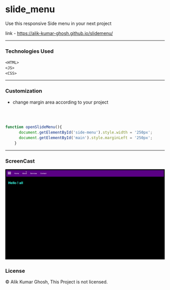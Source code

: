 # slide_menu

Use this responsive Side menu in your next project 

link - https://alik-kumar-ghosh.github.io/slidemenu/

---

### Technologies Used
` <HTML> `<br>
`<JS> `<br>
` <CSS> `

---

### Customization 

* change margin area according to your project
<br>


```javascript

function openSlideMenu(){
      document.getElementById('side-menu').style.width = '250px';
      document.getElementById('main').style.marginLeft = '250px';
    }

```

---
 
 ### ScreenCast
 
 ![Screen Gif](https://github.com/Alik-Kumar-Ghosh/slidemenu/blob/master/slide_menu_gif.gif "screnCap")
 
 
 ### License
 
 © Alik Kumar Ghosh, This Project is not licensed.
 
 
